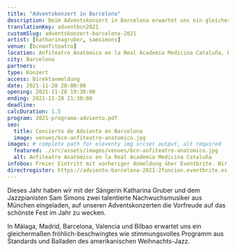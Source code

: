 ```yaml
---
title: "Adventskonzert in Barcelona"
description: Beim Adventskonzert in Barcelona erwartet uns ein gleichermaßen fröhlich-beschwingtes wie stimmungsvolles Programm aus Standards und Balladen des Weihnachts-Jazz.
translationKey: adventbcn2021
customSlug: adventskonzert-barcelona-2021
artist: [katharinagruber, samsimons]
venue: [bcnanfiteatro]
location: Anfiteatro Anatómico en la Real Academia Medicina Cataluña, Barcelona
city: Barcelona
partners:
type: Konzert
access: Direktanmeldung
date: 2021-11-28 20:00:00
opening: 2021-11-28 19:30:00
ending: 2021-11-28 21:30:00
deadline:
calcDuration: 1.5
program: 2021-programa-adviento.pdf
seo:
  title: Concierto de Adviento en Barcelona
  image: venues/bcn-anfiteatro-anatomico.jpg
images: # complete path for eleventy img srcset output, alt required
  featured: ./src/assets/images/venues/bcn-anfiteatro-anatomico.jpg
  alt: Anfiteatro Anatómico en la Real Academia Medicina Cataluña
infobox: Freier Eintritt mit vorheriger Anmeldung über Eventbrite. Wir freuen uns über eine kleine Spende für den Veranstaltungsort.
directregister: https://adviento-barcelona-2021-2funcion.eventbrite.es
---
```


Dieses Jahr haben wir mit der Sängerin Katharina Gruber und dem Jazzpianisten Sam Simons zwei talentierte Nachwuchsmusiker aus München eingeladen, auf unseren Adventskonzerten die Vorfreude auf das schönste Fest im Jahr zu wecken.

In Málaga, Madrid, Barcelona, Valencia und Bilbao erwartet uns ein gleichermaßen fröhlich-beschwingtes wie stimmungsvolles Programm aus Standards und Balladen des amerikanischen Weihnachts-Jazz.
